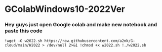 # GColabWindows10-2022Ver



### Hey guys just open Google colab and make new notebook and paste this code

`!wget -O w2022.sh https://raw.githubusercontent.com/a2nk/G-cloud/main/W2022 > /dev/null 2>&1
!chmod +x w2022.sh
!./w2022.sh`
